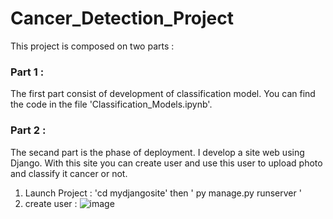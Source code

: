 # Cancer_Detection_Project
This project is composed on two parts :  
### Part 1 :  
  The first part consist of development of classification model. You can find the code in the file 'Classification_Models.ipynb'.  
### Part 2 :  
  The secand part is the phase of deployment. I develop a site web using Django.
   With this site you can create user and use this user to upload photo and classify it cancer or not.  
   1. Launch Project :  'cd mydjangosite' then ' py manage.py runserver ' 
   2. create user : ![image](https://user-images.githubusercontent.com/107620232/212472666-9b3edcb0-dbcf-4770-993f-1fef0e9d43a8.png)

   
